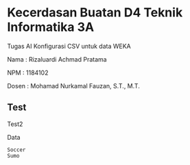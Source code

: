 # Kecerdasan Buatan D4 Teknik Informatika 3A
Tugas AI Konfigurasi CSV untuk data WEKA

Nama : Rizaluardi Achmad Pratama

NPM : 1184102

Dosen : Mohamad Nurkamal Fauzan, S.T., M.T.


## Test
Test2


Data 
```
Soccer
Sumo
```
